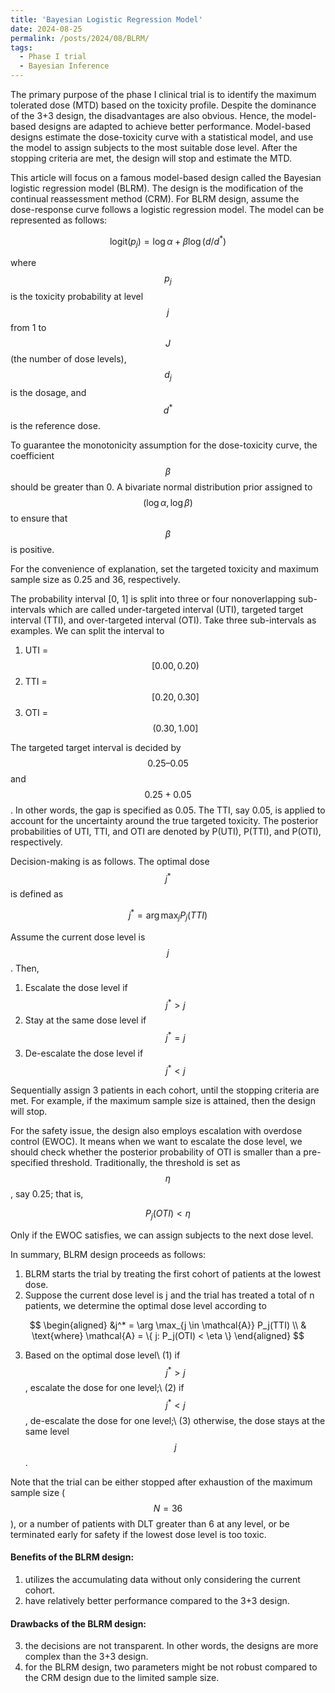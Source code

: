 ```yaml
---
title: 'Bayesian Logistic Regression Model'
date: 2024-08-25
permalink: /posts/2024/08/BLRM/
tags:
  - Phase I trial
  - Bayesian Inference
---
```


The primary purpose of the phase I clinical trial is to identify the maximum tolerated dose (MTD) based on the toxicity profile. Despite the dominance of the 3+3 design, the disadvantages are also obvious. Hence, the model-based designs are adapted to achieve better performance. Model-based designs estimate the dose-toxicity curve with a statistical model, and use the model to assign subjects to the most suitable dose level. After the stopping criteria are met, the design will stop and estimate the MTD.

This article will focus on a famous model-based design called the Bayesian logistic regression model (BLRM). The design is the modification of the continual reassessment method (CRM). For BLRM design, assume the dose-response curve follows a logistic regression model. The model can be represented as follows:

$$
\text{logit}(p_j) = \log \alpha + \beta \log ( d / d^* )
$$

where $$p_j$$ is the toxicity probability at level $$j$$ from 1 to $$J$$ (the number of dose levels), $$d_j$$ is the dosage, and $$d^*$$ is the reference dose. 

To guarantee the monotonicity assumption for the dose-toxicity curve, the coefficient $$\beta$$ should be greater than 0. A bivariate normal distribution prior assigned to $$(\log \alpha, \log \beta)$$ to ensure that $$\beta$$ is positive. 

For the convenience of explanation, set the targeted toxicity and maximum sample size as 0.25 and 36, respectively.

The probability interval [0, 1] is split into three or four nonoverlapping sub-intervals which are called under-targeted interval (UTI), targeted target interval (TTI), and over-targeted interval (OTI). Take three sub-intervals as examples. We can split the interval to
1. UTI = $$[0.00, 0.20)$$
2. TTI = $$[0.20, 0.30]$$
3. OTI = $$(0.30, 1.00]$$

The targeted target interval is decided by $$0.25–0.05$$ and $$0.25+0.05$$. In other words, the gap is specified as 0.05. The TTI, say 0.05, is applied to account for the uncertainty around the true targeted toxicity. The posterior probabilities of UTI, TTI, and OTI are denoted by P(UTI), P(TTI), and P(OTI), respectively.

Decision-making is as follows. The optimal dose $$j^*$$ is defined as 

$$
j^* = \arg \max_j P_j(TTI)
$$

Assume the current dose level is $$j$$. Then,
1. Escalate the dose level if $$j^* > j$$
2. Stay at the same dose level if $$j^* = j$$
3. De-escalate the dose level if $$j^* < j$$

Sequentially assign 3 patients in each cohort, until the stopping criteria are met. For example, if the maximum sample size is attained, then the design will stop.

For the safety issue, the design also employs escalation with overdose control (EWOC). It means when we want to escalate the dose level, we should check whether the posterior probability of OTI is smaller than a pre-specified threshold. Traditionally, the threshold is set as $$\eta$$, say 0.25; that is,

$$
P_j(OTI) < \eta
$$

Only if the EWOC satisfies, we can assign subjects to the next dose level.

In summary, BLRM design proceeds as follows:
1. BLRM starts the trial by treating the first cohort of patients at the lowest dose.
2. Suppose the current dose level is j and the trial has treated a total of n patients, we determine the optimal dose level according to

$$
\begin{aligned}
&j^* = \arg \max_{j \in \mathcal{A}} P_j(TTI) \\
& \text{where} \mathcal{A} = \{ j: P_j(OTI) < \eta \}
\end{aligned}
$$

3. Based on the optimal dose level\\
   (1) if $$j^* > j$$, escalate the dose for one level;\\
   (2) if $$j^* < j$$, de-escalate the dose for one level;\\
   (3) otherwise, the dose stays at the same level $$j$$.


Note that the trial can be either stopped after exhaustion of the maximum sample size ($$N=36$$), or a number of patients with DLT greater than 6 at any level, or be terminated early for safety if the lowest dose level is too toxic.

#### Benefits of the BLRM design:
1. utilizes the accumulating data without only considering the current cohort.
2. have relatively better performance compared to the 3+3 design.

#### Drawbacks of the BLRM design:
3. the decisions are not transparent. In other words, the designs are more complex than the 3+3 design.
4. for the BLRM design, two parameters might be not robust compared to the CRM design due to the limited sample size.








